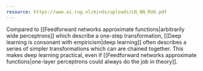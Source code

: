 ```yaml
---
resource: https://www.ai.rug.nl/minds/uploads/LN_NN_RUG.pdf
---
```


Compared to [[Feedforward networks approximate functions|arbitrarily wide perceptrons]] which describe a one-step transformation, [[Deep learning is consonant with empiricism|deep learning]] often describes a series of simpler transformations which can are chained together. This makes deep learning practical, even if [[Feedforward networks approximate functions|one-layer perceptrons could always do the job in theory]].